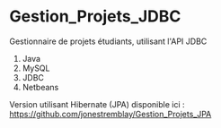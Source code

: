 # Gestion_Projets_JDBC
Gestionnaire de projets étudiants, utilisant l'API JDBC
1. Java
2. MySQL
3. JDBC
4. Netbeans

Version utilisant Hibernate (JPA) disponible ici : https://github.com/jonestremblay/Gestion_Projets_JPA
